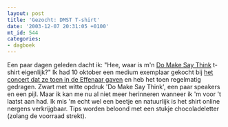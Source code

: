 ```yaml
---
layout: post
title: 'Gezocht: DMST T-shirt'
date: '2003-12-07 20:31:05 +0100'
mt_id: 544
categories:
- dagboek
---
```

Een paar dagen geleden dacht ik: "Hee, waar is m'n <a href="http://www.southern.net/southern/band/DOMAK/">Do Make Say Think</a> t-shirt eigenlijk?" Ik had 10 oktober een medium exemplaar gekocht bij <a href="/2003/10/ein-oven.html">het concert dat ze toen in de Effenaar gaven</a> en heb het toen regelmatig gedragen. Zwart met witte opdruk 'Do Make Say Think', een paar speakers en een pijl. Maar ik kan me nu al niet meer herinneren wanneer ik 'm voor 't laatst aan had. Ik mis 'm echt wel een beetje en natuurlijk is het shirt online nergens verkrijgbaar. Tips worden beloond met een stukje chocoladeletter (zolang de voorraad strekt).
